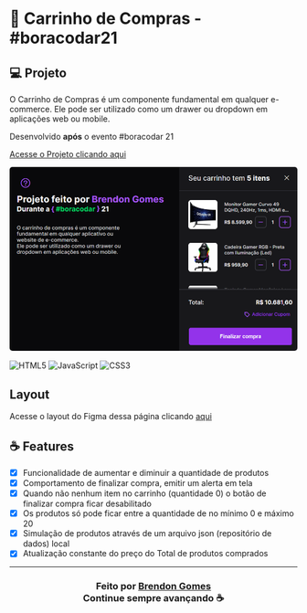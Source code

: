 # 🛒 Carrinho de Compras  - #boracodar21

## 💻 Projeto

O Carrinho de Compras é um componente fundamental em qualquer e-commerce. Ele pode ser utilizado como um drawer ou dropdown em aplicações web ou mobile.

Desenvolvido **após** o evento #boracodar 21

[Acesse o Projeto clicando aqui](https://brendon3578.github.io/shopping-cart-twenty-one/)

<p align="center">
    <kbd>
        <img src="../.github/shopping-cart-preview.PNG"style="border-radius: 5px" alt="Website">
    </kbd>
</p>

![HTML5](https://img.shields.io/badge/html5-%23E34F26.svg?style=for-the-badge&logo=html5&logoColor=white)
![JavaScript](https://img.shields.io/badge/javascript-%23323330.svg?style=for-the-badge&logo=javascript&logoColor=%23F7DF1E)
![CSS3](https://img.shields.io/badge/css3-%231572B6.svg?style=for-the-badge&logo=css3&logoColor=white)

## Layout

Acesse o layout do Figma dessa página clicando [aqui](https://www.figma.com/community/file/1243194167725942248/Carrinho-de-compras-%C3%A2%C2%80%C2%A2-Desafio-21/Carrinho-de-compras-%E2%80%A2-Desafio-21)

## ☕ Features

- [x] Funcionalidade de aumentar e diminuir a quantidade de produtos
- [x] Comportamento de finalizar compra, emitir um alerta em tela
- [x] Quando não nenhum item no carrinho (quantidade 0) o botão de finalizar compra ficar desabilitado
- [x] Os produtos só pode ficar entre a quantidade de no mínimo 0 e máximo 20
- [x] Simulação de produtos através de um arquivo json (repositório de dados) local
- [x] Atualização constante do preço do Total de produtos comprados

---

<h3 align="center">
    Feito por <a href="https://github.com/Brendon3578"> Brendon Gomes</a>
    <br>
    Continue sempre avançando ☕
</h3>

